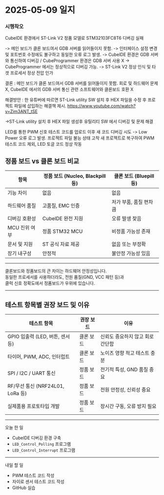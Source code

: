 # 2025-05-09 일지

### 시행착오
CubeIDE 환경에서 ST-Link V2 정품 모델로 STM32103FC8T6 디버깅 실패

-> 메인 보드가 클론 보드여서 GDB 서버를 읽어들이지 못함.
-> 인터페이스 설정 변경 및 포트번호 수정에도 불구하고 동일한 오류 로그 발생. 
-> CubeIDE 환경은 GDB 서버와 통신하여 디버깅 / CubeProgrammer 환경은 GDB 서버 사용 X
-> CubeProgrammer 에서는 정상적으로 디버깅 가능.
-> ST-Link V2 정상 인식 및 타겟 프로세서 정상 전압 인가

결론 : 메인 보드가 클론 보드여서 GDB 서버를 읽어들이지 못함. 
         회로 및 하드웨어 문제 X, CubeIDE 에서의 GDB 서버 통신 관련 소프트웨어와 클론보드 호환 X

해결방안 : 한 유튜버에 따르면 ST-Link utility SW 설치 후 HEX 파일을 수정 후 프로젝트 파일에 삽입하는 해결책 제시.
	       https://www.youtube.com/watch?v=Zim3ANT_tSE

->ST-Link utility 설치 후 HEX 파일 생성후 유틸리티 SW 에서 디버깅 및 문제 해결

LED를 통한 PWM 신호 테스트 코드를 업로드 
이후 새 코드 디버깅 시도 -> Low Power 오류 로그 발생.
프로젝트 파일 불능 상태 고착
새 프로젝트로 복구하여 PWM 테스트 코드 제외, LED 토글 코드 정상 작동


## 정품 보드 vs 클론 보드 비교

| 항목            | 정품 보드 (Nucleo, Blackpill 등) | 클론 보드 (Bluepill 등)          |
|-----------------|----------------------------------|----------------------------------|
| 기능 차이        | 없음                             | 없음                             |
| 하드웨어 품질     | 고품질, EMC 인증                  | 저가 부품, 품질 편차 큼            |
| 디버깅 호환성     | CubeIDE 완전 지원                 | 오류 발생 잦음                    |
| MCU 진위 여부     | 정품 STM32 MCU                    | 비정품 가능성 존재                 |
| 문서 및 지원      | ST 공식 자료 제공                 | 없음 또는 부정확                   |
| 장기 내구성       | 안정적                           | 불안정 가능성 있음                |

---

클론보드와 정품보드의 큰 차이는 하드웨어 안정성입니다.  
동일한 프로세서를 사용하더라도, 전원 품질(GND, VCC 패턴 등)과  
클럭 신호 정확도에서 정품보드가 우위에 있습니다.

---

## 테스트 항목별 권장 보드 및 이유

| 테스트 항목                         | 권장 보드 | 이유 |
|-------------------------------------|----------|------|
| GPIO 입출력 (LED, 버튼, 센서 등)     | 클론 보드 | 신뢰도 중요하지 않고 회로 간단함 |
| 타이머, PWM, ADC, 인터럽트         | 클론 보드 | 노이즈 영향 적고 테스트 충분 |
| SPI / I2C / UART 통신               | 정품 보드 | 전기적 특성, GND 품질 중요 |
| RF/무선 통신 (NRF24L01, LoRa 등)    | 정품 보드 | 전원 안정성, 신뢰성 중요 |
| 실제품용 프로토타입 개발            | 정품 보드 | 장시간 구동, 오류 방지 필요 |

---

오늘 한 일

- CubeIDE 디버깅 환경 구축
- `LED_Control_Polling` 프로그램
- `LED_Control_Interrupt` 프로그램

---

내일 할 일

- PWM 테스트 코드 작성
- 자이로 센서 테스트 코드 작성
- GitHub 실습
